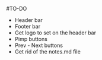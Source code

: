 #TO-DO

- Header bar
- Footer bar
- Get logo to set on the header bar
- Pimp buttons
- Prev - Next buttons
- Get rid of the notes.md file
